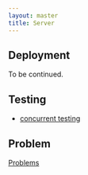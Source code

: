 ```yaml
---
layout: master
title: Server
---
```


## Deployment 

 To be continued.

## Testing 

* [concurrent testing](test-concurrent.html)


## Problem

[Problems](problems.html)

